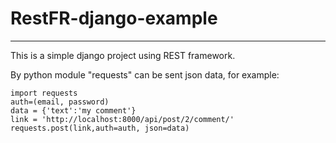 # RestFR-django-example
---
This is a simple django project using REST framework.

By python module "requests" can be sent json data, for example:

    import requests
    auth=(email, password)
    data = {'text':'my comment'}
    link = 'http://localhost:8000/api/post/2/comment/'
    requests.post(link,auth=auth, json=data)
